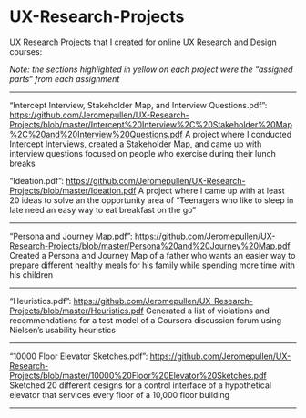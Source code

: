# UX-Research-Projects

UX Research Projects that I created for online UX Research and Design courses:

*Note: the sections highlighted in yellow on each project were the “assigned parts“ from each assignment*
___________________________________________

“Intercept Interview, Stakeholder Map, and Interview Questions.pdf”: https://github.com/Jeromepullen/UX-Research-Projects/blob/master/Intercept%20Interview%2C%20Stakeholder%20Map%2C%20and%20Interview%20Questions.pdf
A project where I conducted Intercept Interviews, created a Stakeholder Map, and came up with interview questions focused on people who exercise during their lunch breaks

“Ideation.pdf”: https://github.com/Jeromepullen/UX-Research-Projects/blob/master/Ideation.pdf
A project where I came up with at least 20 ideas to solve an the opportunity area of “Teenagers who like to sleep in late need an easy way to eat breakfast on the go”

___________________________________________

“Persona and Journey Map.pdf”: https://github.com/Jeromepullen/UX-Research-Projects/blob/master/Persona%20and%20Journey%20Map.pdf
Created a Persona and Journey Map of a father who wants an easier way to prepare different healthy meals for his family while spending more time with his children

___________________________________________

“Heuristics.pdf”: https://github.com/Jeromepullen/UX-Research-Projects/blob/master/Heuristics.pdf
Generated a list of violations and recommendations for a test model of a Coursera discussion forum using Nielsen’s usability heuristics

___________________________________________

“10000 Floor Elevator Sketches.pdf”: https://github.com/Jeromepullen/UX-Research-Projects/blob/master/10000%20Floor%20Elevator%20Sketches.pdf
Sketched 20 different designs for a control interface of a hypothetical elevator that services every floor of a 10,000 floor building

___________________________________________
